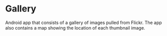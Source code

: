 # Gallery
Android app that consists of a gallery of images pulled from Flickr. The app also contains a map showing the location of each thumbnail image.
